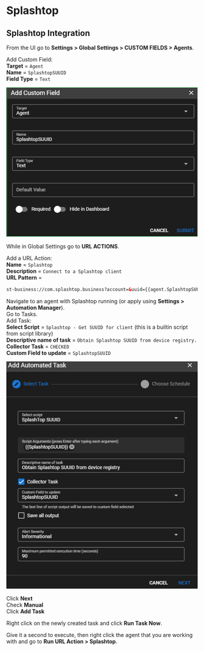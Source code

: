 # Splashtop

## Splashtop Integration


From the UI go to **Settings > Global Settings > CUSTOM FIELDS > Agents**.

Add Custom Field:</br>
**Target** = `Agent`</br>
**Name** = `SplashtopSUUID`</br>
**Field Type** = `Text`</br>

![Service Name](images/3rdparty_splashtop1.png)

While in Global Settings go to **URL ACTIONS**.

Add a URL Action:</br>
**Name** = `Splashtop`</br>
**Description** = `Connect to a Splashtop client`</br>
**URL Pattern** =

```html
st-business://com.splashtop.business?account=&uuid={{agent.SplashtopSUUID}}&sessiontype=remote
```

Navigate to an agent with Splashtop running (or apply using **Settings > Automation Manager**).</br>
Go to Tasks.</br>
Add Task:</br>
**Select Script** = `Splashtop - Get SUUID for client` (this is a builtin script from script library)</br>
**Descriptive name of task** = `Obtain Splashtop SUUID from device registry.`</br>
**Collector Task** = `CHECKED`</br>
**Custom Field to update** = `SplashtopSUUID`</br>

![Service Name](images/3rdparty_splashtop2.png)

Click **Next**</br>
Check **Manual**</br>
Click **Add Task**

Right click on the newly created task and click **Run Task Now**.

Give it a second to execute, then right click the agent that you are working with and go to **Run URL Action > Splashtop**.